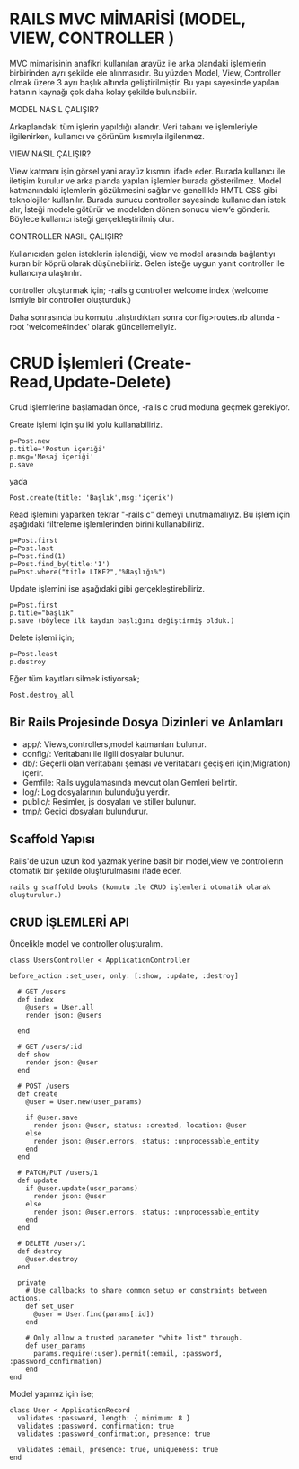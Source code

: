 
# RAILS MVC MİMARİSİ (MODEL, VIEW, CONTROLLER )

MVC mimarisinin anafikri kullanılan arayüz ile arka plandaki işlemlerin birbirinden ayrı şekilde ele alınmasıdır.
Bu yüzden Model, View, Controller olmak üzere 3 ayrı başlık altında geliştirilmiştir. Bu yapı sayesinde yapılan hatanın kaynağı çok daha kolay şekilde bulunabilir.

 MODEL NASIL ÇALIŞIR? 

Arkaplandaki tüm işlerin yapıldığı alandır. Veri tabanı ve işlemleriyle ilgilenirken, kullanıcı ve görünüm kısmıyla ilgilenmez.

VIEW NASIL ÇALIŞIR?

View katmanı işin görsel yani arayüz kısmını ifade eder. Burada kullanıcı ile iletişim kurulur ve arka planda yapılan işlemler burada gösterilmez.
Model katmanındaki işlemlerin gözükmesini sağlar ve genellikle HMTL CSS gibi teknolojiler kullanılır.
Burada sunucu controller sayesinde kullanıcıdan istek alır, İsteği modele götürür ve modelden dönen sonucu view‘e gönderir.
Böylece kullanıcı isteği gerçekleştirilmiş olur.

CONTROLLER NASIL ÇALIŞIR?

Kullanıcıdan gelen isteklerin işlendiği, view ve model arasında bağlantıyı kuran bir köprü olarak düşünebiliriz.
Gelen isteğe uygun yanıt controller ile kullancıya ulaştırılır.

controller oluşturmak için;
-rails g controller welcome index (welcome ismiyle bir controller oluşturduk.)

Daha sonrasında bu komutu .alıştırdıktan sonra config>routes.rb altında
-root 'welcome#index'
olarak güncellemeliyiz.

# CRUD İşlemleri (Create-Read,Update-Delete)
Crud işlemlerine başlamadan önce,
-rails c 
crud moduna geçmek gerekiyor.


Create işlemi için şu iki yolu kullanabiliriz.

```
p=Post.new
p.title='Postun içeriği'
p.msg='Mesaj içeriği'
p.save
````
yada 
```
Post.create(title: 'Başlık',msg:'içerik')
```
Read işlemini yaparken tekrar "-rails c" demeyi unutmamalıyız. Bu işlem için aşağıdaki filtreleme 
işlemlerinden birini kullanabiliriz.

```
p=Post.first
p=Post.last
p=Post.find(1)
p=Post.find_by(title:'1')
p=Post.where("title LIKE?","%Başlığı%")

```
Update işlemini ise aşağıdaki gibi gerçekleştirebiliriz.
```
p=Post.first
p.title="başlık"
p.save (böylece ilk kaydın başlığını değiştirmiş olduk.)
```

Delete işlemi için;
```
p=Post.least
p.destroy
```
Eğer tüm kayıtları silmek istiyorsak;
```
Post.destroy_all
```
## Bir Rails Projesinde Dosya Dizinleri ve Anlamları

* app/: Views,controllers,model katmanları bulunur.
* config/: Veritabanı ile ilgili dosyalar bulunur.
* db/: Geçerli olan veritabanı şeması ve veritabanı geçişleri için(Migration) içerir.
* Gemfile: Rails uygulamasında mevcut olan Gemleri belirtir.
* log/: Log dosyalarının bulunduğu yerdir.
* public/: Resimler, js dosyaları ve stiller bulunur.
* tmp/: Geçici dosyaları bulundurur.

## Scaffold Yapısı

Rails'de  uzun uzun kod yazmak yerine basit bir model,view ve
controllerın otomatik bir şekilde oluşturulmasını ifade eder.
```
rails g scaffold books (komutu ile CRUD işlemleri otomatik olarak oluşturulur.)
```

## CRUD İŞLEMLERİ API
Öncelikle model ve controller oluşturalım.

```
class UsersController < ApplicationController

before_action :set_user, only: [:show, :update, :destroy]

  # GET /users
  def index
    @users = User.all
    render json: @users

  end

  # GET /users/:id
  def show
    render json: @user
  end

  # POST /users
  def create
    @user = User.new(user_params)

    if @user.save
      render json: @user, status: :created, location: @user
    else
      render json: @user.errors, status: :unprocessable_entity
    end
  end

  # PATCH/PUT /users/1
  def update
    if @user.update(user_params)
      render json: @user
    else
      render json: @user.errors, status: :unprocessable_entity
    end
  end

  # DELETE /users/1
  def destroy
    @user.destroy
  end

  private
    # Use callbacks to share common setup or constraints between actions.
    def set_user
      @user = User.find(params[:id])
    end

    # Only allow a trusted parameter "white list" through.
    def user_params
      params.require(:user).permit(:email, :password, :password_confirmation)
    end
end
```

Model yapımız için ise;
```
class User < ApplicationRecord
  validates :password, length: { minimum: 8 }
  validates :password, confirmation: true
  validates :password_confirmation, presence: true

  validates :email, presence: true, uniqueness: true
end

```

